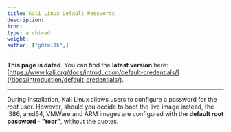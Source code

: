 ```yaml
---
title: Kali Linux Default Passwords
description:
icon:
type: archived
weight:
author: ["g0tmi1k",]
---
```


**This page is dated**. You can find the **latest version** here: [https://www.kali.org/docs/introduction/default-credentials/](/docs/introduction/default-credentials/).

- - -

During installation, Kali Linux allows users to configure a password for the _root_ user. However, should you decide to boot the live image instead, the i386, amd64, VMWare and ARM images are configured with the **default root password - "toor"**, without the quotes.
